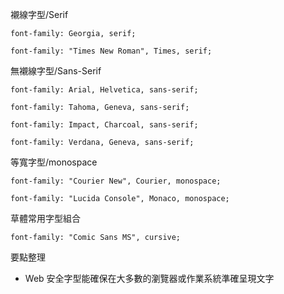 襯線字型/Serif
```
font-family: Georgia, serif;
```

```
font-family: "Times New Roman", Times, serif;
```

無襯線字型/Sans-Serif
```
font-family: Arial, Helvetica, sans-serif;
```

```
font-family: Tahoma, Geneva, sans-serif;
```

```
font-family: Impact, Charcoal, sans-serif;
```

```
font-family: Verdana, Geneva, sans-serif;
```

等寬字型/monospace
```
font-family: "Courier New", Courier, monospace;
```

```
font-family: "Lucida Console", Monaco, monospace;
```

草體常用字型組合
```
font-family: "Comic Sans MS", cursive;
```

要點整理
- Web 安全字型能確保在大多數的瀏覽器或作業系統準確呈現文字